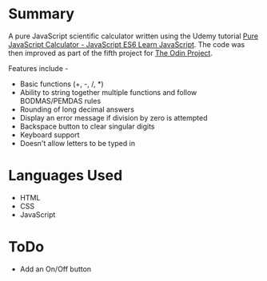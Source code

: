 # Summary
A pure JavaScript scientific calculator written using the Udemy tutorial  [Pure JavaScript Calculator - JavaScript ES6 Learn JavaScript](https://www.udemy.com/course/javascript-code-exercise/). The code was then improved as part of the fifth project for [The Odin Project](https://www.theodinproject.com). 

Features include -
* Basic functions (+, -, /, *)
* Ability to string together multiple functions and follow BODMAS/PEMDAS rules
* Rounding of long decimal answers
* Display an error message if division by zero is attempted
* Backspace button to clear singular digits
* Keyboard support
* Doesn't allow letters to be typed in

# Languages Used
- HTML
- CSS
- JavaScript

# ToDo
- Add an On/Off button
